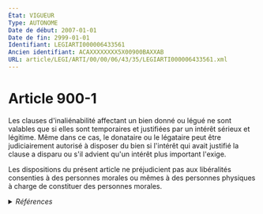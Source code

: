 ```yaml
---
État: VIGUEUR
Type: AUTONOME
Date de début: 2007-01-01
Date de fin: 2999-01-01
Identifiant: LEGIARTI000006433561
Ancien identifiant: ACAXXXXXXXX5X00900BAXXAB
URL: article/LEGI/ARTI/00/00/06/43/35/LEGIARTI000006433561.xml
---
```


<h1>Article 900-1</h1>

Les clauses d'inaliénabilité affectant un bien donné ou légué ne sont valables
que si elles sont temporaires et justifiées par un intérêt sérieux et légitime.
Même dans ce cas, le donataire ou le légataire peut être judiciairement autorisé
à disposer du bien si l'intérêt qui avait justifié la clause a disparu ou s'il
advient qu'un intérêt plus important l'exige.<br />

Les dispositions du présent article ne préjudicient pas aux libéralités
consenties à des personnes morales ou mêmes à des personnes physiques à charge
de constituer des personnes morales.


<details>
  <summary><em>Références</em></summary>

  <h2>Articles faisant référence à l'article</h2>
  
  <ul>
    <li>
      <a href="https://legal.tricoteuses.fr//redirection/LEGIARTI000006284843?vers=git&vers=legifrance">LOI n° 2006-728 du 23 juin 2006 portant réforme des successions et des libéralités - article 9 ENTIEREMENT_MODIF</a> MODIFICATION cible
    </li>
  </ul>
  
  <h2>Références faites par l'article</h2>
  
  <ul>
    <li>
      CODIFICATION source Loi 1803-05-03
    </li>
    <li>
      2006-06-23 MODIFICATION source <a href="https://legal.tricoteuses.fr//redirection/LEGIARTI000006284843?vers=git&vers=legifrance">LOI n° 2006-728 du 23 juin 2006 portant réforme des successions et des libéralités - article 9 ENTIEREMENT_MODIF</a>
    </li>
  </ul>
</details>

